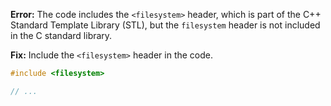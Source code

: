 **Error:** The code includes the `<filesystem>` header, which is part of the C++ Standard Template Library (STL), but the `filesystem` header is not included in the C standard library.

**Fix:** Include the `<filesystem>` header in the code.

```c++
#include <filesystem>

// ...
```
